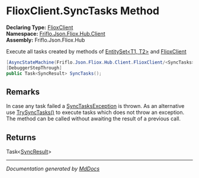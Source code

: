 ﻿<!--  
  <auto-generated>   
    The contents of this file were generated by a tool.  
    Changes to this file may be list if the file is regenerated  
  </auto-generated>   
-->

# FlioxClient.SyncTasks Method

**Declaring Type:** [FlioxClient](../index.md)  
**Namespace:** [Friflo.Json.Fliox.Hub.Client](../../index.md)  
**Assembly:** Friflo.Json.Fliox.Hub

 Execute all tasks created by methods of [EntitySet\<T1, T2\>](../../EntitySet-2/index.md) and [FlioxClient](../index.md)

```csharp
[AsyncStateMachine(Friflo.Json.Fliox.Hub.Client.FlioxClient/<SyncTasks>d__29)]
[DebuggerStepThrough]
public Task<SyncResult> SyncTasks();
```

## Remarks

In case any task failed a [SyncTasksException](../../SyncTasksException/index.md) is thrown. As an alternative use [TrySyncTasks()](TrySyncTasks.md) to execute tasks which does not throw an exception. The method can be called without awaiting the result of a previous call. 

## Returns

Task\<[SyncResult](../../SyncResult/index.md)\>

___

*Documentation generated by [MdDocs](https://github.com/ap0llo/mddocs)*
